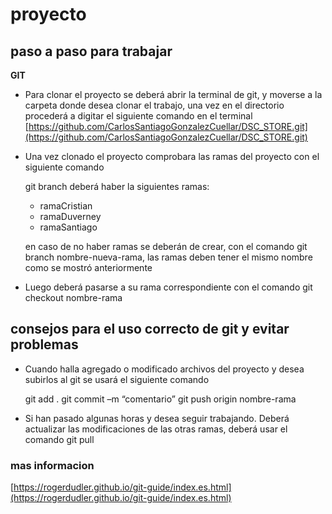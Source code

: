 # proyecto
## paso a paso para trabajar
 **GIT**
 

 - Para clonar el proyecto se deberá abrir la terminal de git, y moverse a la carpeta donde desea clonar el trabajo, una vez en el directorio procederá a digitar el siguiente comando en el terminal
 [https://github.com/CarlosSantiagoGonzalezCuellar/DSC_STORE.git](https://github.com/CarlosSantiagoGonzalezCuellar/DSC_STORE.git)
 
 - Una vez clonado el proyecto comprobara las ramas del proyecto con el siguiente comando
 
	 git branch
	deberá haber la siguientes ramas:
	- ramaCristian
	- ramaDuverney
	- ramaSantiago
	
	en caso de no haber ramas se deberán de crear, con el comando
	git branch nombre-nueva-rama, las ramas deben tener el mismo nombre como se mostró anteriormente
 - Luego deberá pasarse a su rama correspondiente con el comando
 git checkout nombre-rama

## consejos para el uso correcto de git y evitar problemas

 - Cuando halla agregado o modificado archivos del proyecto y desea subirlos al git se usará el siguiente comando
 
	 git add .
	 git commit –m “comentario”
	 git push origin nombre-rama
 - Si han pasado algunas horas y desea seguir trabajando. Deberá actualizar las modificaciones de las otras ramas, deberá usar el comando
 git pull
### mas informacion

[https://rogerdudler.github.io/git-guide/index.es.html](https://rogerdudler.github.io/git-guide/index.es.html)
